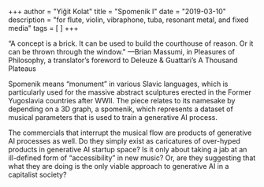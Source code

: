 +++
author = "Yiğit Kolat"
title = "Spomenik I"
date = "2019-03-10"
description = "for flute, violin, vibraphone, tuba, resonant metal, and fixed media"
tags = [
]
+++

“A concept is a brick. It can be used to build the courthouse of reason. Or it can be thrown through the window." —Brian Massumi, in Pleasures of Philosophy, a translator’s foreword to Deleuze & Guattari’s A Thousand Plateaus

Spomenik means “monument” in various Slavic languages, which is particularly used for the massive abstract sculptures erected in the Former Yugoslavia countries after WWII. The piece relates to its namesake by depending on a 3D graph, a spomenik, which represents a dataset of musical parameters that is used to train a generative AI process.

The commercials that interrupt the musical flow are products of generative AI processes as well. Do they simply exist as caricatures of over-hyped products in generative AI startup space? Is it only about taking a jab at an ill-defined form of “accessibility” in new music? Or, are they suggesting that what they are doing is the only viable approach to generative AI in a capitalist society?


